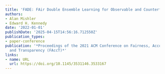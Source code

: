```yaml
---
title: 'FADE: FAir Double Ensemble Learning for Observable and Counterfactual Outcomes'
authors:
- Alan Mishler
- Edward H. Kennedy
date: '2022-01-01'
publishDate: '2025-04-15T14:56:16.712550Z'
publication_types:
- paper-conference
publication: '*Proceedings of the 2021 ACM Conference on Fairness, Accountability,
  and Transparency (FAccT)*'
links:
- name: URL
  url: https://doi.org/10.1145/3531146.3533167
---
```

